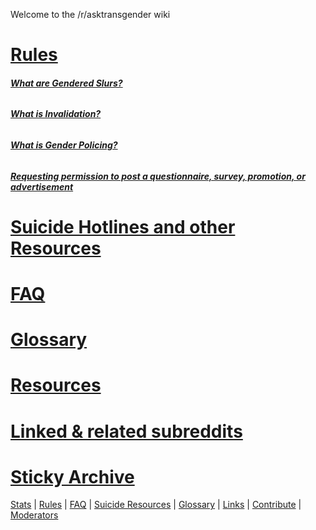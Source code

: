 Welcome to the /r/asktransgender wiki

# [Rules](https://github.com/MissTeapot/LGBT-Wikis/blob/main/github_wiki/asktransgender/rules.md)

###### ***[What are Gendered Slurs?](https://github.com/MissTeapot/LGBT-Wikis/blob/main/github_wiki/asktransgender/genderedslurs.md)***

###### ***[What is Invalidation?](https://github.com/MissTeapot/LGBT-Wikis/blob/main/github_wiki/asktransgender/invalidation.md)***

###### ***[What is Gender Policing?](https://github.com/MissTeapot/LGBT-Wikis/blob/main/github_wiki/asktransgender/genderpolicing.md)***

###### ***[Requesting permission to post a questionnaire, survey, promotion, or advertisement](https://github.com/MissTeapot/LGBT-Wikis/blob/main/github_wiki/asktransgender/rule6.md)***

# [Suicide Hotlines and other Resources](https://github.com/MissTeapot/LGBT-Wikis/blob/main/github_wiki/asktransgender/suicide_resources.md)

# [FAQ](https://github.com/MissTeapot/LGBT-Wikis/blob/main/github_wiki/asktransgender/faq.md)
# [Glossary](https://github.com/MissTeapot/LGBT-Wikis/blob/main/github_wiki/asktransgender/glossary.md)
# [Resources](https://github.com/MissTeapot/LGBT-Wikis/blob/main/github_wiki/asktransgender/resources.md)
# [Linked &amp; related subreddits](https://github.com/MissTeapot/LGBT-Wikis/blob/main/github_wiki/asktransgender/linked.md)
# [Sticky Archive](https://github.com/MissTeapot/LGBT-Wikis/blob/main/github_wiki/asktransgender/stickyarchive.md)

[Stats](http://redditmetrics.com/r/asktransgender) | [Rules](https://github.com/MissTeapot/LGBT-Wikis/blob/main/github_wiki/asktransgender/rules.md) | [FAQ](https://github.com/MissTeapot/LGBT-Wikis/blob/main/github_wiki/asktransgender/faq.md) | [Suicide Resources](https://github.com/MissTeapot/LGBT-Wikis/blob/main/github_wiki/asktransgender/suicide_resources.md) | [Glossary](https://github.com/MissTeapot/LGBT-Wikis/blob/main/github_wiki/asktransgender/glossary.md) | [Links](https://github.com/MissTeapot/LGBT-Wikis/blob/main/github_wiki/asktransgender/linked.md) | [Contribute](https://github.com/MissTeapot/LGBT-Wikis/blob/main/github_wiki/asktransgender/contribute.md) | [Moderators](http://www.reddit.com/message/compose?to=%2Fr%2Fasktransgender)